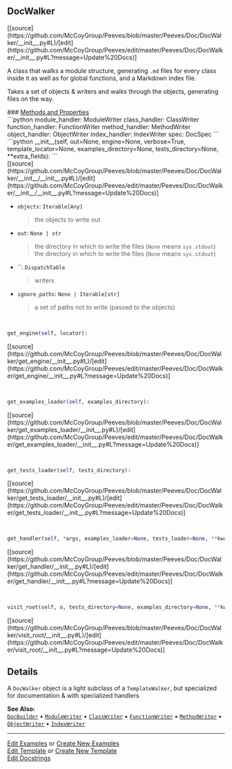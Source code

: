 ## <a id="Peeves.Doc.DocWalker">DocWalker</a> 

<div class="docs-source-link" markdown="1">
[[source](https://github.com/McCoyGroup/Peeves/blob/master/Peeves/Doc/DocWalker/__init__.py#L)/[edit](https://github.com/McCoyGroup/Peeves/edit/master/Peeves/Doc/DocWalker/__init__.py#L?message=Update%20Docs)]
</div>

A class that walks a module structure, generating `.md` files for every class inside it as well as for global functions,
and a Markdown index file.

Takes a set of objects & writers and walks through the objects, generating files on the way.







<div class="collapsible-section">
 <div class="collapsible-section collapsible-section-header" markdown="1">
### <a class="collapse-link" data-toggle="collapse" href="#methods" markdown="1"> Methods and Properties</a> <a class="float-right" data-toggle="collapse" href="#methods"><i class="fa fa-chevron-down"></i></a>
 </div>
 <div class="collapsible-section collapsible-section-body collapse show" id="methods" markdown="1">
 ```python
module_handler: ModuleWriter
class_handler: ClassWriter
function_handler: FunctionWriter
method_handler: MethodWriter
object_handler: ObjectWriter
index_handler: IndexWriter
spec: DocSpec
```
<a id="Peeves.Doc.DocWalker.__init__" class="docs-object-method">&nbsp;</a> 
```python
__init__(self, out=None, engine=None, verbose=True, template_locator=None, examples_directory=None, tests_directory=None, **extra_fields): 
```
<div class="docs-source-link" markdown="1">
[[source](https://github.com/McCoyGroup/Peeves/blob/master/Peeves/Doc/DocWalker/__init__/__init__.py#L)/[edit](https://github.com/McCoyGroup/Peeves/edit/master/Peeves/Doc/DocWalker/__init__/__init__.py#L?message=Update%20Docs)]
</div>

  - `objects`: `Iterable[Any]`
    > the objects to write out
  - `out`: `None | str`
    > the directory in which to write the files (`None` means `sys.stdout`)
the directory in which to write the files (`None` means `sys.stdout`)
  - ``: `DispatchTable`
    > writers
  - `ignore_paths`: `None | Iterable[str]`
    > a set of paths not to write (passed to the objects)


<a id="Peeves.Doc.DocWalker.get_engine" class="docs-object-method">&nbsp;</a> 
```python
get_engine(self, locator): 
```
<div class="docs-source-link" markdown="1">
[[source](https://github.com/McCoyGroup/Peeves/blob/master/Peeves/Doc/DocWalker/get_engine/__init__.py#L)/[edit](https://github.com/McCoyGroup/Peeves/edit/master/Peeves/Doc/DocWalker/get_engine/__init__.py#L?message=Update%20Docs)]
</div>


<a id="Peeves.Doc.DocWalker.get_examples_loader" class="docs-object-method">&nbsp;</a> 
```python
get_examples_loader(self, examples_directory): 
```
<div class="docs-source-link" markdown="1">
[[source](https://github.com/McCoyGroup/Peeves/blob/master/Peeves/Doc/DocWalker/get_examples_loader/__init__.py#L)/[edit](https://github.com/McCoyGroup/Peeves/edit/master/Peeves/Doc/DocWalker/get_examples_loader/__init__.py#L?message=Update%20Docs)]
</div>


<a id="Peeves.Doc.DocWalker.get_tests_loader" class="docs-object-method">&nbsp;</a> 
```python
get_tests_loader(self, tests_directory): 
```
<div class="docs-source-link" markdown="1">
[[source](https://github.com/McCoyGroup/Peeves/blob/master/Peeves/Doc/DocWalker/get_tests_loader/__init__.py#L)/[edit](https://github.com/McCoyGroup/Peeves/edit/master/Peeves/Doc/DocWalker/get_tests_loader/__init__.py#L?message=Update%20Docs)]
</div>


<a id="Peeves.Doc.DocWalker.get_handler" class="docs-object-method">&nbsp;</a> 
```python
get_handler(self, *args, examples_loader=None, tests_loader=None, **kwargs): 
```
<div class="docs-source-link" markdown="1">
[[source](https://github.com/McCoyGroup/Peeves/blob/master/Peeves/Doc/DocWalker/get_handler/__init__.py#L)/[edit](https://github.com/McCoyGroup/Peeves/edit/master/Peeves/Doc/DocWalker/get_handler/__init__.py#L?message=Update%20Docs)]
</div>


<a id="Peeves.Doc.DocWalker.visit_root" class="docs-object-method">&nbsp;</a> 
```python
visit_root(self, o, tests_directory=None, examples_directory=None, **kwargs): 
```
<div class="docs-source-link" markdown="1">
[[source](https://github.com/McCoyGroup/Peeves/blob/master/Peeves/Doc/DocWalker/visit_root/__init__.py#L)/[edit](https://github.com/McCoyGroup/Peeves/edit/master/Peeves/Doc/DocWalker/visit_root/__init__.py#L?message=Update%20Docs)]
</div>
 </div>
</div>


## Details
A `DocWalker` object is a light subclass of a `TemplateWalker`, but specialized for documentation & with specialized handlers






**See Also:** [`DocBuilder`](../DocsBuilder/DocBuilder.md)<span>&nbsp;&#9642;&nbsp;</span>[`ModuleWriter`](ModuleWriter.md)<span>&nbsp;&#9642;&nbsp;</span>[`ClassWriter`](ClassWriter.md)<span>&nbsp;&#9642;&nbsp;</span>[`FunctionWriter`](FunctionWriter.md)<span>&nbsp;&#9642;&nbsp;</span>[`MethodWriter`](MethodWriter.md)<span>&nbsp;&#9642;&nbsp;</span>[`ObjectWriter`](ObjectWriter.md)<span>&nbsp;&#9642;&nbsp;</span>[`IndexWriter`](IndexWriter.md)

---

[Edit Examples](https://github.com/McCoyGroup/Peeves/edit/gh-pages/ci/examples/Peeves/Doc/DocWalker.md) or 
[Create New Examples](https://github.com/McCoyGroup/Peeves/new/gh-pages/?filename=ci/examples/Peeves/Doc/DocWalker.md) <br/>
[Edit Template](https://github.com/McCoyGroup/Peeves/edit/gh-pages/ci/docs/Peeves/Doc/DocWalker.md) or 
[Create New Template](https://github.com/McCoyGroup/Peeves/new/gh-pages/?filename=ci/docs/templates/Peeves/Doc/DocWalker.md) <br/>
[Edit Docstrings](https://github.com/McCoyGroup/Peeves/edit/master/Peeves/Doc/DocWalker/__init__.py#L?message=Update%20Docs)